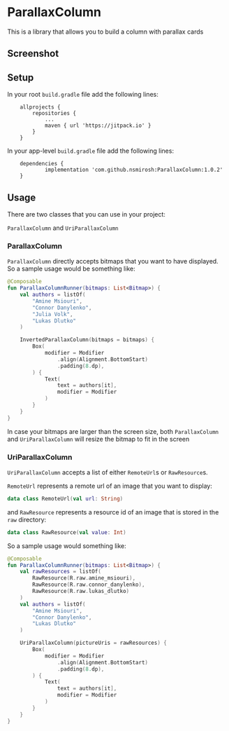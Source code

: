 # ParallaxColumn

This is a library that allows you to build a column with parallax cards

## Screenshot

## Setup

In your root `build.gradle` file add the following lines:

```
	allprojects {
		repositories {
			...
			maven { url 'https://jitpack.io' }
		}
	}
```

In your app-level `build.gradle` file add the following lines:

```
    dependencies {
            implementation 'com.github.nsmirosh:ParallaxColumn:1.0.2'
    }
```

## Usage

There are two classes that you can use in your project:

`ParallaxColumn` and `UriParallaxColumn`

### ParallaxColumn

`ParallaxColumn` directly accepts bitmaps that you want to have displayed.
So a sample usage would be something like:

```kotlin
@Composable
fun ParallaxColumnRunner(bitmaps: List<Bitmap>) {
    val authors = listOf(
        "Amine Msiouri",
        "Connor Danylenko",
        "Julia Volk",
        "Lukas Dlutko"
    )

    InvertedParallaxColumn(bitmaps = bitmaps) {
        Box(
            modifier = Modifier
                .align(Alignment.BottomStart)
                .padding(8.dp),
        ) {
            Text(
                text = authors[it],
                modifier = Modifier
            )
        }
    }
}

```

In case your bitmaps are larger than the screen size, both `ParallaxColumn`
and `UriParallaxColumn` will resize the bitmap to fit in the screen

### UriParallaxColumn

`UriParallaxColumn` accepts a list of either `RemoteUrl`s or  `RawResource`s.

`RemoteUrl` represents a remote url of an image that you want to display:

```kotlin
data class RemoteUrl(val url: String)
```
and `RawResource` represents a resource id of an image that is stored in the `raw` directory:

```kotlin
data class RawResource(val value: Int)
```

So a sample usage would something like:

```kotlin
@Composable
fun ParallaxColumnRunner(bitmaps: List<Bitmap>) {
    val rawResources = listOf(
        RawResource(R.raw.amine_msiouri),
        RawResource(R.raw.connor_danylenko),
        RawResource(R.raw.lukas_dlutko)
    )
    val authors = listOf(
        "Amine Msiouri",
        "Connor Danylenko",
        "Lukas Dlutko"
    )

    UriParallaxColumn(pictureUris = rawResources) {
        Box(
            modifier = Modifier
                .align(Alignment.BottomStart)
                .padding(8.dp),
        ) {
            Text(
                text = authors[it],
                modifier = Modifier
            )
        }
    }
}

```

